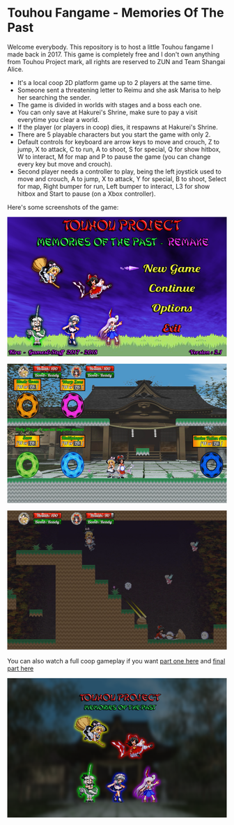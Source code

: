 # Touhou Fangame - Memories Of The Past
Welcome everybody. This repository is to host a little Touhou fangame I made back in 2017. This game is completely free and I don't own anything from Touhou Project mark, all rights are reserved to ZUN and Team Shangai Alice.
- It's a local coop 2D platform game up to 2 players at the same time. 
- Someone sent a threatening letter to Reimu and she ask Marisa to help her searching the sender. 
- The game is divided in worlds with stages and a boss each one.
- You can only save at Hakurei's Shrine, make sure to pay a visit everytime you clear a world.
- If the player (or players in coop) dies, it respawns at Hakurei's Shrine.
- There are 5 playable characters but you start the game with only 2.
- Default controls for keyboard are arrow keys to move and crouch, Z to jump, X to attack, C to run, A to shoot, S for special, Q for show hitbox, W to interact, M for map and P to pause the game (you can change every key but move and crouch).
- Second player needs a controller to play, being the left joystick used to move and crouch, A to jump, X to attack, Y for special, B to shoot, Select for map, Right bumper for run, Left bumper to interact, L3 for show hitbox and Start to pause (on a Xbox controller).

Here's some screenshots of the game:
<p align="center"> <img src="./images/00_MainMenu.png" width="640" height="320"> </p>
<p align="center"> <img src="./images/01_Gameplay.PNG" width="640" height="320"> </p>
<p align="center"> <img src="./images/02_Gameplay.PNG" width="640" height="320"> </p>

You can also watch a full coop gameplay if you want [part one here](https://youtu.be/_OlfO011vLM) and [final part here](https://youtu.be/CrIsaC3fA1I)
<p align="center"> <img src="./images/03_Logo.png" width="640" height="320"> </p>
